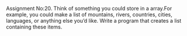 Assignment No:20.
Think of something you could store in a array.For example, you could make a list of mountains, rivers, countries, cities, languages, or anything else you’d like. Write a program that creates a list containing these items.